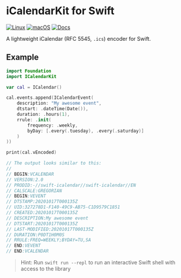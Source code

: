 # iCalendarKit for Swift

[![Linux](https://github.com/swift-calendar/icalendarkit/workflows/Linux/badge.svg)](https://github.com/swift-calendar/icalendarkit/actions)
[![macOS](https://github.com/swift-calendar/icalendarkit/workflows/macOS/badge.svg)](https://github.com/swift-calendar/icalendarkit/actions)
[![Docs](https://github.com/swift-calendar/icalendarkit/workflows/Docs/badge.svg)](https://swift-calendar.github.io/icalendarkit)

A lightweight iCalendar (RFC 5545, `.ics`) encoder for Swift.

## Example

```swift
import Foundation
import ICalendarKit

var cal = ICalendar()

cal.events.append(ICalendarEvent(
    description: "My awesome event",
    dtstart: .dateTime(Date()),
    duration: .hours(1),
    rrule: .init(
        frequency: .weekly,
        byDay: [.every(.tuesday), .every(.saturday)]
    )
))

print(cal.vEncoded)

// The output looks similar to this:
//
// BEGIN:VCALENDAR
// VERSION:2.0
// PRODID:-//swift-icalendar//swift-icalendar//EN
// CALSCALE:GREGORIAN
// BEGIN:VEVENT
// DTSTAMP:20201017T000135Z
// UID:327278D1-F140-49C9-AB75-C1D9579C1851
// CREATED:20201017T000135Z
// DESCRIPTION:My awesome event
// DTSTART:20201017T000135Z
// LAST-MODIFIED:20201017T000135Z
// DURATION:P0DT1H0M0S
// RRULE:FREQ=WEEKLY;BYDAY=TU,SA
// END:VEVENT
// END:VCALENDAR
```

> Hint: Run `swift run --repl` to run an interactive Swift shell with access to the library
